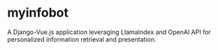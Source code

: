 # myinfobot
 A Django-Vue.js application leveraging LlamaIndex and OpenAI API for personalized information retrieval and presentation.
